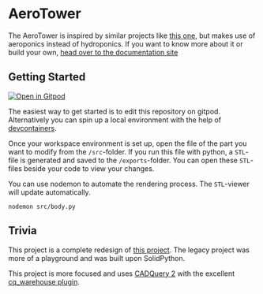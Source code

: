 # AeroTower

The AeroTower is inspired by similar projects like [this one](https://www.thingiverse.com/thing:2403922),
but makes use of aeroponics instead of hydroponics. 
If you want to know more about it or build your own, [head over to the documentation site](https://urban-smart-grow.github.io/website/aerotower)

## Getting Started

[![Open in Gitpod](https://gitpod.io/button/open-in-gitpod.svg)](https://gitpod.io/#https://github.com/urban-smart-grow/AeroTower)

The easiest way to get started is to edit this repository on gitpod. 
Alternatively you can spin up a local environment with the help of [devcontainers](https://code.visualstudio.com/docs/devcontainers/containers).

Once your workspace environment is set up, open the file of the part you want to modify from the `/src`-folder.
If you run this file with python, a `STL`-file is generated and saved to the `/exports`-folder. 
You can open these `STL`-files beside your code to view your changes.

You can use nodemon to automate the rendering process. The `STL`-viewer will update automatically.

`nodemon src/body.py`

## Trivia

This project is a complete redesign of [this project](https://github.com/mfillmer/3d-modelling/tree/master/smart_grow/aero_tower).
The legacy project was more of a playground and was built upon SolidPython. 

This project is more focused and uses [CADQuery 2](https://cadquery.readthedocs.io/en/latest/index.html) 
with the excellent [cq_warehouse plugin](https://cq-warehouse.readthedocs.io/en/latest/).
